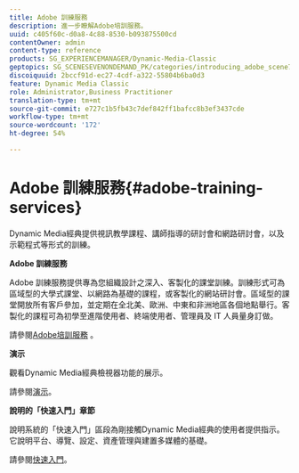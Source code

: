 ```yaml
---
title: Adobe 訓練服務
description: 進一步瞭解Adobe培訓服務。
uuid: c405f60c-d0a8-4c88-8530-b093875500cd
contentOwner: admin
content-type: reference
products: SG_EXPERIENCEMANAGER/Dynamic-Media-Classic
geptopics: SG_SCENESEVENONDEMAND_PK/categories/introducing_adobe_scene7
discoiquuid: 2bccf91d-ec27-4cdf-a322-55804b6ba0d3
feature: Dynamic Media Classic
role: Administrator,Business Practitioner
translation-type: tm+mt
source-git-commit: e727c1b5fb43c7def842ff1bafcc8b3ef3437cde
workflow-type: tm+mt
source-wordcount: '172'
ht-degree: 54%

---
```



# Adobe 訓練服務{#adobe-training-services}

Dynamic Media經典提供視訊教學課程、講師指導的研討會和網路研討會，以及示範程式等形式的訓練。

**Adobe 訓練服務**

Adobe 訓練服務提供專為您組織設計之深入、客製化的課堂訓練。訓練形式可為區域型的大學式課堂、以網路為基礎的課程，或客製化的網站研討會。區域型的課堂開放所有客戶參加，並定期在全北美、歐洲、中東和非洲地區各個地點舉行。客製化的課程可為初學至進階使用者、終端使用者、管理員及 IT 人員量身訂做。

請參閱[Adobe培訓服務](https://training.adobe.com/training.html) [](https://www.adobe.com/go/learn_sc7_trainingrequest_en)。

**演示**

觀看Dynamic Media經典檢視器功能的展示。

請參閱[演示](https://www.adobe.com/solutions/web-experience-management/rich-media-assets-demos.html)。

**說明的「快速入門」章節**

說明系統的「快速入門」區段為剛接觸Dynamic Media經典的使用者提供指示。 它說明平台、導覽、設定、資產管理與建置多媒體的基礎。

請參閱[快速入門](dmc-platform-overview.md)。